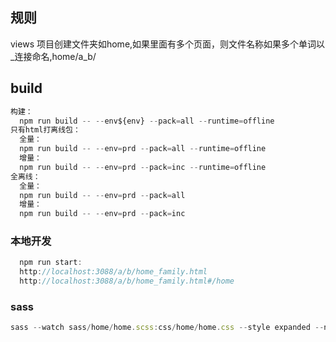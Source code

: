 ## 规则

views 项目创建文件夹如home,如果里面有多个页面，则文件名称如果多个单词以\_连接命名,home/a_b/

## build

```js
构建：
  npm run build -- --env${env} --pack=all --runtime=offline
只有html打离线包：
  全量：
  npm run build -- --env=prd --pack=all --runtime=offline
  增量：
  npm run build -- --env=prd --pack=inc --runtime=offline
全离线：
  全量：
  npm run build -- --env=prd --pack=all
  增量：
  npm run build -- --env=prd --pack=inc
```

### 本地开发

```js
  npm run start:
  http://localhost:3088/a/b/home_family.html
  http://localhost:3088/a/b/home_family.html#/home
```

### sass

```js
sass --watch sass/home/home.scss:css/home/home.css --style expanded --no-source-map
```

